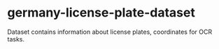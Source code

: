 # germany-license-plate-dataset
Dataset contains information about license plates, coordinates for OCR tasks.

